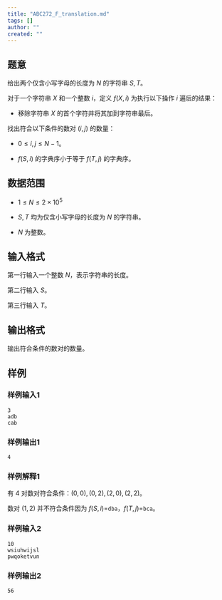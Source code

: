 ```yaml
---
title: "ABC272_F_translation.md"
tags: []
author: ""
created: ""
---
```


## 题意

给出两个仅含小写字母的长度为 $N$ 的字符串 $S,T$。

对于一个字符串 $X$ 和一个整数 $i$，定义 $f(X,i)$ 为执行以下操作 $i$ 遍后的结果：

- 移除字符串 $X$ 的首个字符并将其加到字符串最后。

找出符合以下条件的数对 $(i,j)$ 的数量：

- $0\leq i,j\leq N-1$。

- $f(S,i)$ 的字典序小于等于 $f(T,j)$ 的字典序。

## 数据范围

- $1\leq N\leq 2\times 10^5$

- $S,T$ 均为仅含小写字母的长度为 $N$ 的字符串。

- $N$ 为整数。

## 输入格式

第一行输入一个整数 $N$，表示字符串的长度。

第二行输入 $S$。

第三行输入 $T$。

## 输出格式

输出符合条件的数对的数量。

## 样例

### 样例输入1

```
3
adb
cab
```

### 样例输出1

```
4
```

### 样例解释1

有 $4$ 对数对符合条件：$(0,0),(0,2),(2,0),(2,2)$。

数对 $(1,2)$ 并不符合条件因为 $f(S,i)=$`dba`，$f(T,j)=$`bca`。

### 样例输入2

```
10
wsiuhwijsl
pwqoketvun
```

### 样例输出2

```
56
```


